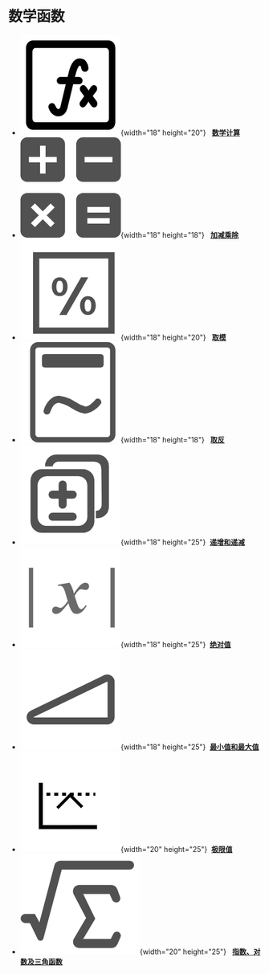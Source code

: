 # 数学函数

- ![](../../公式.png){width="18" height="20"} &nbsp; __[数学计算]__
- ![alt text](计算器加减乘除.png){width="18" height="18"} &nbsp; __[加减乘除]__
- ![alt text](取余.png){width="18" height="20"} &nbsp; __[取模]__
- ![alt text](取反-位运算.png){width="18" height="18"}  &nbsp; __[取反]__
- ![alt text](递增递减复制.png){width="18" height="25"} &nbsp;__[递增和递减]__
- ![alt text](绝对值.png){width="18" height="25"} &nbsp;__[绝对值]__
- ![alt text](最大值最小值2.png){width="18" height="25"}&nbsp; __[最小值和最大值]__
- ![alt text](极限值.png){width="20" height="25"}&nbsp; __[极限值]__
- ![alt text](icon_png_formula.png){width="20" height="25"} &nbsp; __[指数、对数及三角函数]__ 

[数学计算]: ./calculate.md
[加减乘除]: ./add.md
[取模]: ./mod.md
[取反]: ./neg.md
[递增和递减]: ./inc_dec.md
[绝对值]: ./abs.md
[最小值和最大值]: ./max_min.md
[极限值]: ./limit.md
[指数、对数及三角函数]: ./exponent.md